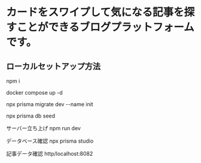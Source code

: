 # カードをスワイプして気になる記事を探すことができるブログプラットフォームです。

## ローカルセットアップ方法


npm i

docker compose up -d

npx prisma migrate dev --name init

npx prisma db seed


サーバー立ち上げ
npm run dev


データベース確認
npx prisma studio

記事データ確認
http/localhost:8082
